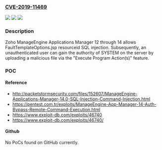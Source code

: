 ### [CVE-2019-11469](https://cve.mitre.org/cgi-bin/cvename.cgi?name=CVE-2019-11469)
![](https://img.shields.io/static/v1?label=Product&message=n%2Fa&color=blue)
![](https://img.shields.io/static/v1?label=Version&message=n%2Fa&color=blue)
![](https://img.shields.io/static/v1?label=Vulnerability&message=n%2Fa&color=brighgreen)

### Description

Zoho ManageEngine Applications Manager 12 through 14 allows FaultTemplateOptions.jsp resourceid SQL injection. Subsequently, an unauthenticated user can gain the authority of SYSTEM on the server by uploading a malicious file via the "Execute Program Action(s)" feature.

### POC

#### Reference
- http://packetstormsecurity.com/files/152607/ManageEngine-Applications-Manager-14.0-SQL-Injection-Command-Injection.html
- https://pentest.com.tr/exploits/ManageEngine-App-Manager-14-Auth-Bypass-Remote-Command-Execution.html
- https://www.exploit-db.com/exploits/46740
- https://www.exploit-db.com/exploits/46740/

#### Github
No PoCs found on GitHub currently.

